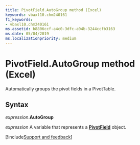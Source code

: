 ```yaml
---
title: PivotField.AutoGroup method (Excel)
keywords: vbaxl10.chm240161
f1_keywords:
- vbaxl10.chm240161
ms.assetid: b8806ccf-a4c0-3dfc-a04b-3244ccfb3163
ms.date: 05/04/2019
ms.localizationpriority: medium
---
```



# PivotField.AutoGroup method (Excel)

Automatically groups the pivot fields in a PivotTable.


## Syntax

_expression_.**AutoGroup**

_expression_ A variable that represents a **[PivotField](Excel.PivotField.md)** object.




[!include[Support and feedback](~/includes/feedback-boilerplate.md)]